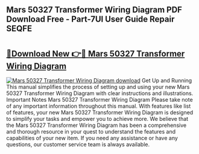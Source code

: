 ## Mars 50327 Transformer Wiring Diagram PDF Download Free - Part-7Ul User Guide Repair SEQFE

# <h2><a href="http://dfu8zij.blite.top/?on=Mars+50327+Transformer+Wiring+Diagram">🔗Download New 👉🔴 Mars 50327 Transformer Wiring Diagram</a></h2>

[![Mars 50327 Transformer Wiring Diagram download](https://i.imgur.com/lujVjoI.png)](http://dfu8zij.blite.top/?on=Mars+50327+Transformer+Wiring+Diagram)
Get Up and Running This manual simplifies the process of setting up and using your new Mars 50327 Transformer Wiring Diagram with clear instructions and illustrations. Important Notes Mars 50327 Transformer Wiring Diagram Please take note of any important information throughout this manual. With features like list of features, your new Mars 50327 Transformer Wiring Diagram is designed to simplify your tasks and empower you to achieve more. We believe that the Mars 50327 Transformer Wiring Diagram has been a comprehensive and thorough resource in your quest to understand the features and capabilities of your new item. If you need any assistance or have any questions, our customer service team is always available.
